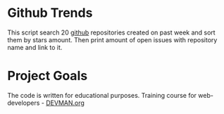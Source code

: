 # Github Trends

This script search 20 [github](https://github.com/) repositories created on
past week and sort them by stars amount. Then print amount of open issues
with repository name and link to it.

# Project Goals

The code is written for educational purposes. Training course for web-developers - [DEVMAN.org](https://devman.org)

